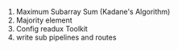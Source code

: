1. Maximum Subarray Sum (Kadane's Algorithm)
2. Majority element 
3. Config readux Toolkit 
4. write sub pipelines and routes
